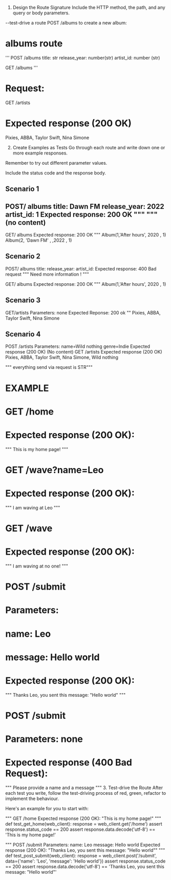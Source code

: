 1. Design the Route Signature
Include the HTTP method, the path, and any query or body parameters.

--test-drive a route POST /albums to create a new album:




# albums route
'''
POST /albums
  title: str
  release_year: number(str)
  artist_id: number (str)

GET /albums
'''

# Request:
GET /artists

# Expected response (200 OK)
Pixies, ABBA, Taylor Swift, Nina Simone


2. Create Examples as Tests
Go through each route and write down one or more example responses.

Remember to try out different parameter values.

Include the status code and the response body.

Scenario 1
-- 
 POST/ albums
 title: Dawn FM
 release_year: 2022
 artist_id: 1
Expected response: 200 OK
"""
"""(no content)
--

 GET/ albums
 Expected response: 200 OK
 """
 Album(1,'After hours', 2020 , 1)
 Album(2, 'Dawn FM' , ,2022 , 1)



Scenario 2
--
 POST/ albums
 title: 
 release_year: 
 artist_id: 
Expected response: 400 Bad request
"""
Need more information !
"""

 GET/ albums
 Expected response: 200 OK
 """
 Album(1,'After hours', 2020 , 1)

 Scenario 3
 --
 GET/artists
 Parameters: none
 Expected Reponse: 200 ok
 ""
 Pixies, ABBA, Taylor Swift, Nina Simone

 Scenario 4
 --
POST /artists
Parameters:
name=Wild nothing
genre=Indie
Expected response (200 OK)
(No content)
GET /artists
Expected response (200 OK)
Pixies, ABBA, Taylor Swift, Nina Simone, Wild nothing


""" everything send via request is STR"""

# EXAMPLE

# GET /home
#  Expected response (200 OK):
"""
This is my home page!
"""

# GET /wave?name=Leo
#  Expected response (200 OK):
"""
I am waving at Leo
"""

# GET /wave
#  Expected response (200 OK):
"""
I am waving at no one!
"""

# POST /submit
#  Parameters:
#    name: Leo
#    message: Hello world
#  Expected response (200 OK):
"""
Thanks Leo, you sent this message: "Hello world"
"""

# POST /submit
#  Parameters: none
#  Expected response (400 Bad Request):
"""
Please provide a name and a message
"""
3. Test-drive the Route
After each test you write, follow the test-driving process of red, green, refactor to implement the behaviour.

Here's an example for you to start with:

"""
GET /home
  Expected response (200 OK):
  "This is my home page!"
"""
def test_get_home(web_client):
    response = web_client.get('/home')
    assert response.status_code == 200
    assert response.data.decode('utf-8') == 'This is my home page!'

"""
POST /submit
  Parameters:
    name: Leo
    message: Hello world
  Expected response (200 OK):
  "Thanks Leo, you sent this message: "Hello world""
"""
def test_post_submit(web_client):
    response = web_client.post('/submit', data={'name': 'Leo', 'message': 'Hello world'})
    assert response.status_code == 200
    assert response.data.decode('utf-8') == 'Thanks Leo, you sent this message: "Hello world"'